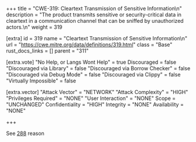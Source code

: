 +++
title = "CWE-319: Cleartext Transmission of Sensitive Information\n"
description = "The product transmits sensitive or security-critical data in cleartext in a communication channel that can be sniffed by unauthorized actors.\n"
weight = 319

[extra]
id = 319
name = "Cleartext Transmission of Sensitive Information\n"
url = "https://cwe.mitre.org/data/definitions/319.html"
class = "Base"
rust_docs_links = []
parent = "311"

[extra.vote]
"No Help, or Langs Wont Help" = true
Discouraged = false
"Discouraged via Library" = false
"Discouraged via Borrow Checker" = false
"Discouraged via Debug Mode" = false
"Discouraged via Clippy" = false
"Virtually Impossible" = false

[extra.vector]
"Attack Vector" = "NETWORK"
"Attack Complexity" = "HIGH"
"Privileges Required" = "NONE"
"User Interaction" = "NONE"
Scope = "UNCHANGED"
Confidentiality = "HIGH"
Integrity = "NONE"
Availability = "NONE"

+++

See [288](/rust-are-we-secure-yet/cwes/cwe-288) reason